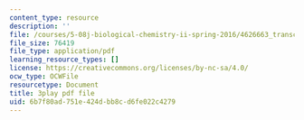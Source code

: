 ```yaml
---
content_type: resource
description: ''
file: /courses/5-08j-biological-chemistry-ii-spring-2016/4626663_transcript.pdf
file_size: 76419
file_type: application/pdf
learning_resource_types: []
license: https://creativecommons.org/licenses/by-nc-sa/4.0/
ocw_type: OCWFile
resourcetype: Document
title: 3play pdf file
uid: 6b7f80ad-751e-424d-bb8c-d6fe022c4279
---
```

